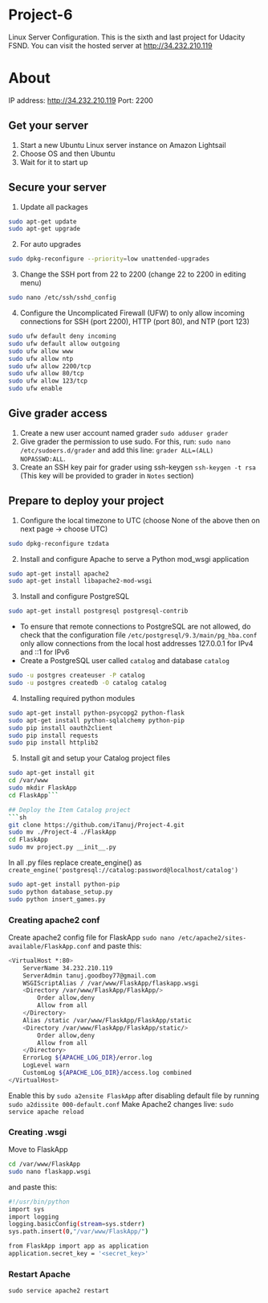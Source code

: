 # Project-6
Linux Server Configuration. This is the sixth and last project for Udacity FSND. You can visit the hosted server at http://34.232.210.119

# About
IP address: http://34.232.210.119
Port: 2200

## Get your server
1. Start a new Ubuntu Linux server instance on Amazon Lightsail
2. Choose OS and then Ubuntu
3. Wait for it to start up

## Secure your server
1. Update all packages
```sh
sudo apt-get update
sudo apt-get upgrade
```
2. For auto upgrades
```sh
sudo dpkg-reconfigure --priority=low unattended-upgrades
```
3. Change the SSH port from 22 to 2200 (change 22 to 2200 in editing menu)
```sh
sudo nano /etc/ssh/sshd_config
```
4. Configure the Uncomplicated Firewall (UFW) to only allow incoming connections for SSH (port 2200), HTTP (port 80), and NTP (port 123)
```sh
sudo ufw default deny incoming
sudo ufw default allow outgoing
sudo ufw allow www
sudo ufw allow ntp
sudo ufw allow 2200/tcp
sudo ufw allow 80/tcp
sudo ufw allow 123/tcp
sudo ufw enable
```

## Give grader access
1. Create a new user account named grader
`sudo adduser grader`
2. Give grader the permission to use sudo. For this, run: `sudo nano /etc/sudoers.d/grader` and add this line:
`grader ALL=(ALL) NOPASSWD:ALL`.
3. Create an SSH key pair for grader using ssh-keygen
`ssh-keygen -t rsa`
(This key will be provided to grader in `Notes` section)

## Prepare to deploy your project
1. Configure the local timezone to UTC (choose None of the above then on next page -> choose UTC)
```sh
sudo dpkg-reconfigure tzdata
```
2. Install and configure Apache to serve a Python mod_wsgi application
```sh
sudo apt-get install apache2
sudo apt-get install libapache2-mod-wsgi
```
3.  Install and configure PostgreSQL
```sh
sudo apt-get install postgresql postgresql-contrib
```
- To ensure that remote connections to PostgreSQL are not allowed, do check that the configuration file `/etc/postgresql/9.3/main/pg_hba.conf` only allow connections from the local host addresses 127.0.0.1 for IPv4 and ::1 for IPv6
- Create a PostgreSQL user called `catalog` and database `catalog`
```sh
sudo -u postgres createuser -P catalog
sudo -u postgres createdb -O catalog catalog
```
4. Installing required python modules
```sh
sudo apt-get install python-psycopg2 python-flask
sudo apt-get install python-sqlalchemy python-pip
sudo pip install oauth2client
sudo pip install requests
sudo pip install httplib2
```
5. Install git and setup your Catalog project files
```sh
sudo apt-get install git
cd /var/www
sudo mkdir FlaskApp
cd FlaskApp```

## Deploy the Item Catalog project
```sh
git clone https://github.com/iTanuj/Project-4.git
sudo mv ./Project-4 ./FlaskApp
cd FlaskApp
sudo mv project.py __init__.py
```
In all .py files replace create_engine() as `create_engine('postgresql://catalog:password@localhost/catalog')`
```sh
sudo apt-get install python-pip
sudo python database_setup.py
sudo python insert_games.py
```
### Creating apache2 conf
Create apache2 config file for FlaskApp
`sudo nano /etc/apache2/sites-available/FlaskApp.conf`
and paste this:
```sh
<VirtualHost *:80>
	ServerName 34.232.210.119
	ServerAdmin tanuj.goodboy77@gmail.com
	WSGIScriptAlias / /var/www/FlaskApp/flaskapp.wsgi
	<Directory /var/www/FlaskApp/FlaskApp/>
		Order allow,deny
		Allow from all
	</Directory>
	Alias /static /var/www/FlaskApp/FlaskApp/static
	<Directory /var/www/FlaskApp/FlaskApp/static/>
		Order allow,deny
		Allow from all
	</Directory>
	ErrorLog ${APACHE_LOG_DIR}/error.log
	LogLevel warn
	CustomLog ${APACHE_LOG_DIR}/access.log combined
</VirtualHost>
```
Enable this by `sudo a2ensite FlaskApp` after disabling default file by running `sudo a2dissite 000-default.conf`
Make Apache2 changes live: `sudo service apache reload`
### Creating .wsgi
Move to FlaskApp
```sh
cd /var/www/FlaskApp
sudo nano flaskapp.wsgi 
```
and paste this:
```sh
#!/usr/bin/python
import sys
import logging
logging.basicConfig(stream=sys.stderr)
sys.path.insert(0,"/var/www/FlaskApp/")

from FlaskApp import app as application
application.secret_key = '<secret_key>'
```
### Restart Apache
`sudo service apache2 restart`
